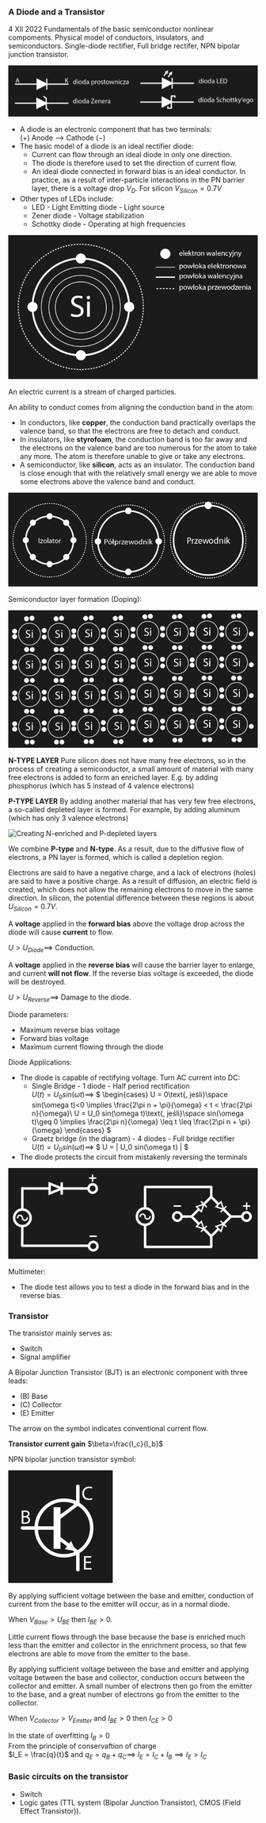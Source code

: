 ### A Diode and a Transistor
4 XII 2022
Fundamentals of the basic semiconductor nonlinear compoments. Physical model of conductors, insulators, and semiconductors. Single-diode rectifier, Full bridge rectifer, NPN bipolar junction transistor. 

![Semiconductor diode types](rw.3.elektronika.dioda.tranzystor.1.png)

- A diode is an electronic component that has two terminals:<br/>
    $(+)$ Anode --> Cathode $(-)$
- The basic model of a diode is an ideal rectifier diode:<br/>
    - Current can flow through an ideal diode in only one direction.
    - The diode is therefore used to set the direction of current flow.
    - An ideal diode connected in forward bias is an ideal conductor. In practice, as a result of inter-particle interactions in the PN barrier layer, there is a voltage drop $V_D$. For silicon $V_{Silicon}=0.7V$
- Other types of LEDs include:
    - LED - Light Emitting diode - Light source
    - Zener diode - Voltage stabilization
    - Schottky diode - Operating at high frequencies

![Electron shells of the silicon atom](rw.3.elektronika.dioda.tranzystor.2.png)

An electric current is a stream of charged particles.

An ability to conduct comes from aligning the conduction band in the atom:
- In conductors, like **copper**, the conduction band practically overlaps the valence band, so that the electrons are free to detach and conduct.
- In insulators, like **styrofoam**, the conduction band is too far away and the electrons on the valence band are too numerous for the atom to take any more. The atom is therefore unable to give or take any electrons.
- A semiconductor, like **silicon**, acts as an insulator. The conduction band is close enough that with the relatively small energy we are able to move some electrons above the valence band and conduct.

![Differences in the electron shells of substances](rw.3.elektronika.dioda.tranzystor.3.png)

Semiconductor layer formation (Doping):

![Crystal structure of the silicon atom](rw.3.elektronika.dioda.tranzystor.4.png)

**N-TYPE LAYER** Pure silicon does not have many free electrons, so in the process of creating a semiconductor, a small amount of material with many free electrons is added to form an enriched layer. E.g. by adding phosphorus (which has 5 instead of 4 valence electrons)

**P-TYPE LAYER** By adding another material that has very few free electrons, a so-called depleted layer is formed. For example, by adding aluminum (which has only 3 valence electrons)

![Creating N-enriched and P-depleted layers](rw.3.electronics.dioda.tranzystor.5.png)

We combine **P-type** and **N-type**. As a result, due to the diffusive flow of electrons, a PN layer is formed, which is called a depletion region.

Electrons are said to have a negative charge, and a lack of electrons (holes) are said to have a positive charge. As a result of diffusion, an electric field is created, which does not allow the remaining electrons to move in the same direction. In silicon, the potential difference between these regions is about $U_{Silicon}=0.7V$.

A **voltage** applied in the **forward bias** above the voltage drop across the diode will cause **current** to flow.

$U>U_{Diode}\implies$ Conduction.<br>

A **voltage** applied in the **reverse bias** will cause the barrier layer to enlarge, and current **will not flow**.
If the reverse bias voltage is exceeded, the diode will be destroyed.

$U>U_{Reverse}\implies$ Damage to the diode. 

Diode parameters:
- Maximum reverse bias voltage
- Forward bias voltage
- Maximum current flowing through the diode

Diode Applications:
- The diode is capable of rectifying voltage. Turn AC current into DC:
    - Single Bridge - 1 diode - Half period rectification<br/>
    $U(t) = U_0 sin(\omega t)\implies$
    $
    \begin{cases}
    U = 0\text{, jeśli}\space sin(\omega t)<0 \implies \frac{2\pi n + \pi}{\omega} < t < \frac{2\pi n}{\omega}\\
    U = U_0 sin(\omega t)\text{, jeśli}\space sin(\omega t)\geq 0 \implies \frac{2\pi n}{\omega} \leq t \leq \frac{2\pi n + \pi}{\omega}
    \end{cases}
    $
    - Graetz bridge (in the diagram) - 4 diodes - Full bridge rectifier<br/>
    $U(t) = U_0 sin(\omega t)\implies$
    $
    U = | U_0 sin(\omega t) |
    $
- The diode protects the circuit from mistakenly reversing the terminals

![Rectifier bridges](rw.3.elektronika.dioda.tranzystor.6.png)

Multimeter:
- The diode test allows you to test a diode in the forward bias and in the reverse bias.

### Transistor

The transistor mainly serves as:
- Switch
- Signal amplifier

A Bipolar Junction Transistor (BJT) is an electronic component with three leads:
- (B) Base
- (C) Collector
- (E) Emitter

The arrow on the symbol indicates conventional current flow.

**Transistor current gain**
$\beta=\frac{I_c}{I_b}$

NPN bipolar junction transistor symbol:

![N-Type BJT](rw.3.elektronika.dioda.tranzystor.7.png)

By applying sufficient voltage between the base and emitter, conduction of current from the base to the emitter will occur, as in a normal diode.<br/>

When $V_{Base}>U_{BE}$ then $I_{BE}>0$. 

Little current flows through the base because the base is enriched much less than the emitter and collector in the enrichment process, so that few electrons are able to move from the emitter to the base.

By applying sufficient voltage between the base and emitter and applying voltage between the base and collector, conduction occurs between the collector and emitter. A small number of electrons then go from the emitter to the base, and a great number of electrons go from the emitter to the collector.

When $V_{Collector}>V_{Emitter}$ and $I_{BE}>0$ then $I_{CE}>0$

In the state of overfitting $I_B>0$<br/>
From the principle of conservaftion of charge<br/>
$I_E = \frac{q}{t}$ and $q_E=q_B+q_C\implies$
$I_E = I_C + I_B \implies I_E>I_C$

### Basic circuits on the transistor

- Switch
- Logic gates (TTL system (Bipolar Junction Transistor), CMOS (Field Effect Transistor)).